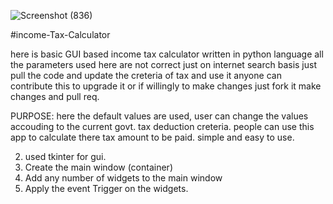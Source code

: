 ![Screenshot (836)](https://user-images.githubusercontent.com/56436152/125627406-f051bf0e-3802-477f-9e4c-182baeea574e.png)


#income-Tax-Calculator

here is basic GUI based income tax calculator written in python language all 
the parameters used here are not correct just on internet search basis just pull 
the code and update the creteria of tax and use it anyone can contribute this to upgrade 
it or if willingly to make changes just fork it make changes and pull req.

PURPOSE:
here the default values are used, user can change the values accouding to the current govt. tax deduction creteria.
people can use this app to calculate there tax amount to be paid.
simple and easy to use.

2. used tkinter for gui.
3. Create the main window (container)
4. Add any number of widgets to the main window
5. Apply the event Trigger on the widgets.
